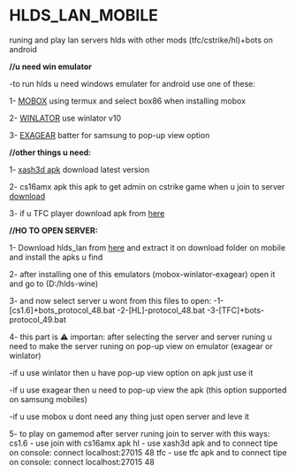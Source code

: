 # HLDS_LAN_MOBILE
runing and play lan servers hlds with other mods (tfc/cstrike/hl)+bots  on android

 **//u need win emulator**
 
 -to run hlds u need windows emulater for android use one of these:

1- [MOBOX](https://github.com/olegos2/mobox) using termux and select box86 when installing mobox

2- [WINLATOR](https://github.com/brunodev85/winlator) use winlator v10

3- [EXAGEAR](https://github.com/XHYN-PH/exagear-302) batter for samsung to pop-up view option

**//other things u need:**

1- [xash3d apk](https://github.com/FWGS/xash3d-fwgs) download latest version

2- cs16amx apk this apk to get admin on cstrike game when u join to server [download](https://github.com/FWGS/xash3d-fwgs)

3- if u TFC player download apk from [here](https://github.com/Velaron/tf15-client)

**//HO TO OPEN SERVER:**

1- Download hlds_lan from [here](https://github.com/Velaron/tf15-client) and extract it on download folder on mobile and install the apks u find

2- after installing one of this emulators (mobox-winlator-exagear) open it and go to (D:/hlds-wine)

3- and now select server u wont from this files to open:
  -1-[cs1.6]+bots_protocol_48.bat
  -2-[HL]-protocol_48.bat
  -3-[TFC]+bots-protocol_49.bat

4- this part is ⚠️ importan: after selecting the server and server runing u need to make the server runing on pop-up view on emulator (exagear or winlator)
 
 -if u use winlator then u have pop-up view option on apk just use it

 -if u use exagear then u need to pop-up view the apk (this option supported on samsung mobiles)
 
 -if u use mobox u dont need any thing just open server and leve it
 
5- to play on gamemod after server runing join to server with this ways:
 cs1.6 - use join with cs16amx apk
 hl - use xash3d apk and to connect tipe on console: connect localhost:27015 48
 tfc - use tfc apk and to connect tipe on console: connect localhost:27015 48
